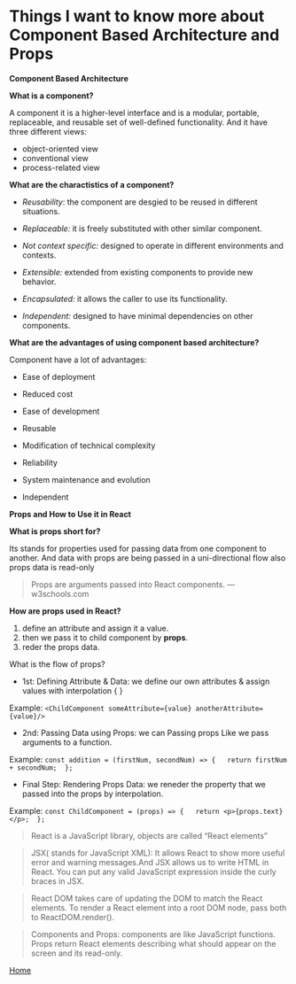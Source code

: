 # Things I want to know more about Component Based Architecture and Props


**Component Based Architecture**

**What is a component?**

A component it is a higher-level interface and is a modular, portable, replaceable, and reusable set of well-defined functionality. And it have three different views: 
 * object-oriented view
 * conventional view
 * process-related view

**What are the charactistics of a component?**

* *Reusability*: the component are desgied to be reused in different situations.

* *Replaceable:* it is freely substituted with other similar component.

* *Not context specific:* designed to operate in different environments and contexts.

* *Extensible:* extended from existing components to provide new behavior.

* *Encapsulated:* it allows the caller to use its functionality.

* *Independent:* designed to have minimal dependencies on other components. 

**What are the advantages of using component based architecture?**

Component have a lot of advantages:

* Ease of deployment

* Reduced cost 

* Ease of development

* Reusable  
* Modification of technical complexity 
* Reliability 
* System maintenance and evolution
* Independent



 **Props and How to Use it in React**

**What is props short for?**

Its stands for properties used for passing data from one component to another. And data with props are being passed in a uni-directional flow also props data is read-only

>Props are arguments passed into React components. — w3schools.com


**How are props used in React?**

1. define an attribute and assign it a value.
2. then we pass it to child component by **props**.
3. reder the props data.



What is the flow of props?
* 1st: Defining Attribute & Data: we define our own attributes & assign values with interpolation { }

Example: `<ChildComponent someAttribute={value} anotherAttribute={value}/>`

* 2nd: Passing Data using Props: we can Passing props Like we pass arguments to a function.

Example: `const addition = (firstNum, secondNum) => {  
  return firstNum + secondNum; 
};`

* Final Step: Rendering Props Data: we reneder the property that we passed into the props by interpolation.

Example: `const ChildComponent = (props) => {  
  return <p>{props.text}</p>; 
};`


>React is a JavaScript library, objects are called “React elements” 

>JSX( stands for JavaScript XML):  It allows React to show more useful error and warning messages.And JSX allows us to write HTML in React. You can put any valid JavaScript expression inside the curly braces in JSX. 

>React DOM takes care of updating the DOM to match the React elements. To render a React element into a root DOM node, pass both to ReactDOM.render().

>Components and Props: components are like JavaScript functions. Props return React elements describing what should appear on the screen and its read-only.





[Home](README.md)
